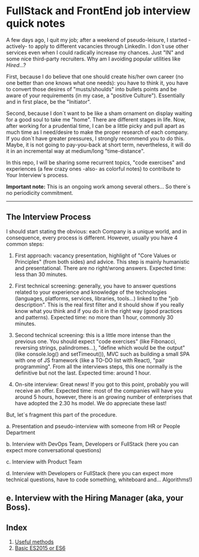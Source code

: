 # FullStack and FrontEnd job interview quick notes

A few days ago, I quit my job; after a weekend of pseudo-leisure, I started -actively- to apply to different vacancies through LinkedIn. I don´t use other services even when I could radically increase my chances. Just "IN" and some nice third-party recruiters. Why am I avoiding popular utilities like *Hired*...?

First, because I do believe that one should create his/her own career (no one better than one knows what one needs): you have to think it, you have to convert those desires of "musts/shoulds" into bullets points and be aware of your requirements (in my case, a "positive Culture"). Essentially and in first place, be the "Initiator".

Second, because I don´t want to be like a sham ornament on display waiting for a good soul to take me "home".
There are different stages in life. Now, after working for a prudential time, I can be a little picky and pull apart as much time as I need/desire to make the proper research of each company.
If you don´t have greater pressures, I strongly recommend you to do this. Maybe, it is not going to pay-you-back at short term, nevertheless, it will do it in an incremental way at medium/long "time-distance".

In this repo, I will be sharing some recurrent topics, "code exercises" and experiences (a few crazy ones -also- as colorful notes) to contribute to Your Interview´s process.

**Important note:** This is an ongoing work among several others... So there´s no periodicity commitment.

---

## The Interview Process

I should start stating the obvious: each Company is a unique world, and in consequence, every process is different. However, usually you have 4 common steps:

1. First approach: vacancy presentation, highlight of "Core Values or Principles" (from both sides) and advice. This step is mainly humanistic and presentational. There are no right/wrong answers.
Expected time: less than 30 minutes.

2. First technical screening: generally, you have to answer questions related to your experience and knowledge of the technologies (languages, platforms, services, libraries, tools...) linked to the "job description". This is the real first filter and it should show if you really know what you think and if you do it in the right way (good practices and patterns).
Expected time: no more than 1 hour, commonly 30 minutes.

3. Second technical screening: this is a little more intense than the previous one. You should expect "code exercises" (like Fibonacci, reversing strings, palindromes...), "define which would be the output" (like console.log() and setTimeout()), MVC such as building a small SPA with one of JS framework (like a TO-DO list with React), "pair programming". From all the interviews steps, this one normally is the definitive but not the last.
Expected time: around 1 hour.

4. On-site interview: Great news! If you got to this point, probably you will receive an offer.
Expected time: most of the companies will have you around 5 hours, however, there is an growing number of enterprises that have adopted the 2.30 hs model. We do appreciate these last!

  But, let´s fragment this part of the procedure.

  a. Presentation and pseudo-interview with someone from HR or People Department

  b. Interview with DevOps Team, Developers or FullStack (here you can expect more conversational questions)

  c. Interview with Product Team

  d. Interview with Developers or FullStack (here you can expect more technical questions, have to code something, whiteboard and... Algorithms!)

  e. Interview with the Hiring Manager (aka, your Boss).
---
## Index

1. [Useful methods](./00_0_useful-methods.md)
2. [Basic ES2015 or ES6](./00_0_basic-es2015.md)
